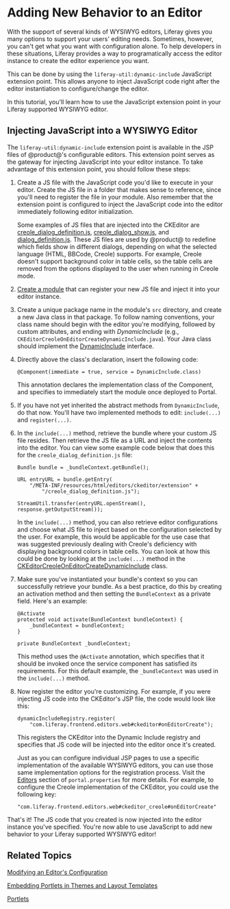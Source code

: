 # Adding New Behavior to an Editor [](id=adding-new-behavior-to-an-editor)

With the support of several kinds of WYSIWYG editors, Liferay gives you many
options to support your users' editing needs. Sometimes, however, you can't get
what you want with configuration alone. To help developers in these situations,
Liferay provides a way to programatically access the editor instance to create
the editor experience you want.

This can be done by using the `liferay-util:dynamic-include` JavaScript
extension point. This allows anyone to inject JavaScript code right after the
editor instantiation to configure/change the editor.

In this tutorial, you'll learn how to use the JavaScript extension point in your
Liferay supported WYSIWYG editor.

## Injecting JavaScript into a WYSIWYG Editor [](id=injecting-javascript-into-a-wysiwyg-editor)

The `liferay-util:dynamic-include` extension point is available in the JSP files
of @product@'s configurable editors. This extension point serves as the gateway
for injecting JavaScript into your editor instance. To take advantage of this
extension point, you should follow these steps:

1.  Create a JS file with the JavaScript code you'd like to execute in your
    editor. Create the JS file in a folder that makes sense to reference,
    since you'll need to register the file in your module. Also remember that the
    extension point is configured to inject the JavaScript code into the editor
    immediately following editor initialization.

    Some examples of JS files that are injected into the CKEditor are
    [creole_dialog_definition.js](https://github.com/liferay/liferay-portal/blob/7.0.6-ga7/modules/apps/foundation/frontend-editor/frontend-editor-ckeditor-web/src/main/resources/META-INF/resources/_diffs/extension/creole_dialog_definition.js),
    [creole_dialog_show.js](https://github.com/liferay/liferay-portal/blob/7.0.6-ga7/modules/apps/foundation/frontend-editor/frontend-editor-ckeditor-web/src/main/resources/META-INF/resources/_diffs/extension/creole_dialog_show.js),
    and
    [dialog_definition.js](https://github.com/liferay/liferay-portal/blob/7.0.6-ga7/modules/apps/foundation/frontend-editor/frontend-editor-ckeditor-web/src/main/resources/META-INF/resources/_diffs/extension/dialog_definition.js).
    These JS files are used by @product@ to redefine which fields show in
    different dialogs, depending on what the selected language (HTML, BBCode,
    Creole) supports. For example, Creole doesn't support background color in
    table cells, so the table cells are removed from the options displayed to
    the user when running in Creole mode.

2.  [Create a module](/develop/tutorials/-/knowledge_base/7-0/starting-module-development#creating-a-module) 
    that can register your new JS file and inject it into your editor instance.

3.  Create a unique package name in the module's `src` directory, and create a
    new Java class in that package. To follow naming conventions, your class name
    should begin with the editor you're modifying, followed by custom attributes,
    and ending with *DynamicInclude* (e.g.,
    `CKEditorCreoleOnEditorCreateDynamicInclude.java`). Your Java class should
    implement the
   [DynamicInclude](https://github.com/liferay/liferay-portal/blob/7.0.6-ga7/portal-kernel/src/com/liferay/portal/kernel/servlet/taglib/DynamicInclude.java)
   interface.

4.  Directly above the class's declaration, insert the following code:

        @Component(immediate = true, service = DynamicInclude.class)

    This annotation declares the implementation class of the Component, and
    specifies to immediately start the module once deployed to Portal.

5.  If you have not yet inherited the abstract methods from `DynamicInclude`, do
    that now. You'll have two implemented methods to edit: `include(...)` and
    `register(...)`.

6.  In the `include(...)` method, retrieve the bundle where your custom JS file
    resides. Then retrieve the JS file as a URL and inject the contents into the
    editor. You can view some example code below that does this for the
    `creole_dialog_definition.js` file:

        Bundle bundle = _bundleContext.getBundle();

        URL entryURL = bundle.getEntry(
            "/META-INF/resources/html/editors/ckeditor/extension" +
                "/creole_dialog_definition.js");

        StreamUtil.transfer(entryURL.openStream(), response.getOutputStream());

    In the `include(...)` method, you can also retrieve editor configurations
    and choose what JS file to inject based on the configuration selected by
    the user. For example, this would be applicable for the use case that was
    suggested previously dealing with Creole's deficiency with displaying
    background colors in table cells. You can look at how this could be
    done by looking at the `include(...)` method in the
    [CKEditorCreoleOnEditorCreateDynamicInclude](https://github.com/liferay/liferay-portal/blob/7.0.6-ga7/modules/apps/foundation/frontend-editor/frontend-editor-ckeditor-web/src/main/java/com/liferay/frontend/editor/ckeditor/web/internal/servlet/taglib/CKEditorCreoleOnEditorCreateDynamicInclude.java)
    class.

7.  Make sure you've instantiated your bundle's context so you
    can successfully retrieve your bundle. As a best practice, do this by 
    creating an activation method and then setting the `BundleContext` as a
    private field. Here's an example: 

        @Activate
        protected void activate(BundleContext bundleContext) {
            _bundleContext = bundleContext;
        }

        private BundleContext _bundleContext;

    This method uses the `@Activate` annotation, which specifies that it
    should be invoked once the service component has satisfied its requirements.
    For this default example, the `_bundleContext` was used in the
    `include(...)` method.

8.  Now register the editor you're customizing. For example, if you were
    injecting JS code into the CKEditor's JSP file, the code would look like
    this:

        dynamicIncludeRegistry.register(
            "com.liferay.frontend.editors.web#ckeditor#onEditorCreate");

    This registers the CKEditor into the Dynamic Include registry and specifies
    that JS code will be injected into the editor once it's created.

    Just as you can configure individual JSP pages to use a specific
    implementation of the available WYSIWYG editors, you can use those same
    implementation options for the registration process. Visit the
    [Editors](@platform-ref@/7.0-latest/propertiesdoc/portal.properties.html#Editors)
    section of `portal.properties` for more details. For example, to configure
    the Creole implementation of the CKEditor, you could use the following
    key:

        "com.liferay.frontend.editors.web#ckeditor_creole#onEditorCreate"

That's it! The JS code that you created is now injected into the editor instance
you've specified. You're now able to use JavaScript to add new behavior to your
Liferay supported WYSIWYG editor!

## Related Topics [](id=related-topics)

[Modifying an Editor's Configuration](/develop/tutorials/-/knowledge_base/7-0/modifying-an-editors-configuration)

[Embedding Portlets in Themes and Layout Templates](/develop/tutorials/-/knowledge_base/7-0/embedding-portlets-in-themes-and-layout-templates)

[Portlets](/develop/tutorials/-/knowledge_base/7-0/portlets)
